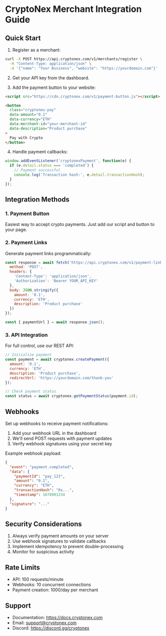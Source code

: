 # CryptoNex Merchant Integration Guide

## Quick Start

1. Register as a merchant:
```bash
curl -X POST https://api.cryptonex.com/v1/merchants/register \
  -H "Content-Type: application/json" \
  -d '{"name": "Your Business", "website": "https://yourdomain.com"}'
```

2. Get your API key from the dashboard.

3. Add the payment button to your website:

```html
<script src="https://cdn.cryptonex.com/v1/payment-button.js"></script>

<button
  class="cryptonex-pay"
  data-amount="0.1"
  data-currency="ETH"
  data-merchant-id="your-merchant-id"
  data-description="Product purchase"
>
  Pay with Crypto
</button>
```

4. Handle payment callbacks:

```javascript
window.addEventListener('cryptonexPayment', function(e) {
  if (e.detail.status === 'completed') {
    // Payment successful
    console.log('Transaction hash:', e.detail.transactionHash);
  }
});
```

## Integration Methods

### 1. Payment Button

Easiest way to accept crypto payments. Just add our script and button to your page.

### 2. Payment Links

Generate payment links programmatically:

```javascript
const response = await fetch('https://api.cryptonex.com/v1/payment-links', {
  method: 'POST',
  headers: {
    'Content-Type': 'application/json',
    'Authorization': 'Bearer YOUR_API_KEY'
  },
  body: JSON.stringify({
    amount: '0.1',
    currency: 'ETH',
    description: 'Product purchase'
  })
});

const { paymentUrl } = await response.json();
```

### 3. API Integration

For full control, use our REST API:

```javascript
// Initialize payment
const payment = await cryptonex.createPayment({
  amount: '0.1',
  currency: 'ETH',
  description: 'Product purchase',
  redirectUrl: 'https://yourdomain.com/thank-you'
});

// Check payment status
const status = await cryptonex.getPaymentStatus(payment.id);
```

## Webhooks

Set up webhooks to receive payment notifications:

1. Add your webhook URL in the dashboard
2. We'll send POST requests with payment updates
3. Verify webhook signatures using your secret key

Example webhook payload:
```json
{
  "event": "payment.completed",
  "data": {
    "paymentId": "pay_123",
    "amount": "0.1",
    "currency": "ETH",
    "transactionHash": "0x...",
    "timestamp": 1678901234
  },
  "signature": "..."
}
```

## Security Considerations

1. Always verify payment amounts on your server
2. Use webhook signatures to validate callbacks
3. Implement idempotency to prevent double-processing
4. Monitor for suspicious activity

## Rate Limits

- API: 100 requests/minute
- Webhooks: 10 concurrent connections
- Payment creation: 1000/day per merchant

## Support

- Documentation: https://docs.cryptonex.com
- Email: support@cryptonex.com
- Discord: https://discord.gg/cryptonex